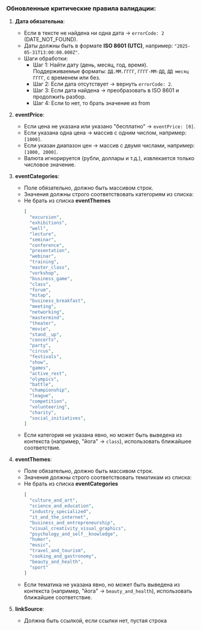 ### Обновленные критические правила валидации:
1. **Дата обязательна**:
   - Если в тексте не найдена ни одна дата -> `errorCode: 2` (DATE_NOT_FOUND).
   - Даты должны быть в формате **ISO 8601 (UTC)**, например: `"2025-05-31T13:00:00.000Z"`.
   - Шаги обработки:
     - Шаг 1: Найти дату (день, месяц, год, время). Поддерживаемые форматы: `ДД.ММ.ГГГГ`, `ГГГГ-ММ-ДД`, `ДД месяц ГГГГ`, с временем или без.
     - Шаг 2: Если дата отсутствует -> вернуть `errorCode: 2`.
     - Шаг 3: Если дата найдена -> преобразовать в ISO 8601 и продолжить разбор.
     - Шаг 4: Если to нет, то брать значение из from

2. **eventPrice**:
   - Если цена не указана или указано "бесплатно" -> `eventPrice: [0]`.
   - Если указана одна цена -> массив с одним числом, например: `[1000]`.
   - Если указан диапазон цен -> массив с двумя числами, например: `[1000, 2000]`.
   - Валюта игнорируется (рубли, доллары и т.д.), извлекается только числовое значение.

3. **eventCategories**:
   - Поле обязательно, должно быть массивом строк.
   - Значения должны строго соответствовать категориям из списка:
   - Не брать из списка **eventThemes**
     ```json
     [
       "excursion",
       "exhibitions",
       "well",
       "lecture",
       "seminar",
       "conference",
       "presentation",
       "webinar",
       "training",
       "master_class",
       "vorkshop",
       "business_game",
       "class",
       "forum",
       "mitap",
       "business_breakfast",
       "meeting",
       "networking",
       "mastermind",
       "theater",
       "movie",
       "stand__up",
       "concerts",
       "party",
       "circus",
       "festivals",
       "show",
       "games",
       "active_rest",
       "olympics",
       "battle",
       "championship",
       "league",
       "competition",
       "volunteering",
       "charity",
       "social_initiatives",
     ]
     ```
   - Если категория не указана явно, но может быть выведена из контекста (например, "йога" -> `class`), использовать ближайшее соответствие.

4. **eventThemes**:
   - Поле обязательно, должно быть массивом строк.
   - Значения должны строго соответствовать тематикам из списка:
   - Не брать из списка **eventCategories**
     ```json
     [
       "culture_and_art",
       "science_and_education",
       "industry_specialized",
       "it_and_the_internet",
       "business_and_entrepreneurship",
       "visual_creativity_visual_graphics",
       "psychology_and_self__knowledge",
       "humor",
       "music",
       "travel_and_tourism",
       "cooking_and_gastronomy",
       "beauty_and_health",
       "sport"
     ]
     ```
   - Если тематика не указана явно, но может быть выведена из контекста (например, "йога" -> `beauty_and_health`), использовать ближайшее соответствие.
5. **linkSource**:
    - Должна быть ссылкой, если ссылки нет, пустая строка